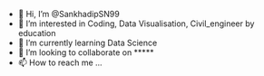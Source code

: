 - 👋 Hi, I’m @SankhadipSN99
- 👀 I’m interested in Coding, Data Visualisation, Civil_engineer by education
- 🌱 I’m currently learning Data Science
- 💞️ I’m looking to collaborate on *****
- 📫 How to reach me ...

<!---
SankhadipSN99/SankhadipSN99 is a ✨ special ✨ repository because its `README.md` (this file) appears on your GitHub profile.
You can click the Preview link to take a look at your changes.
--->
